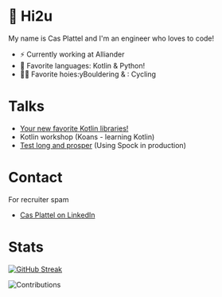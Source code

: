# 👋 Hi2u

My name is Cas Plattel and I'm an engineer who loves to code!

- ⚡️ Currently working at Alliander
- 💜 Favorite languages: Kotlin & Python!
- 🚴‍♂️ Favorite hoies:yBouldering & : Cycling

# Talks

- [Your new favorite Kotlin libraries!](https://www.youtube.com/watch?v=Ukhp7E8Y1e4)
- Kotlin workshop (Koans - learning Kotlin)
- [Test long and prosper](https://www.youtube.com/watch?v=TpHOk_HlFyo) (Using Spock in production)

# Contact

For recruiter spam
* [Cas Plattel on LinkedIn](https://nl.linkedin.com/in/cas-plattel)

# Stats

 [![GitHub Streak](http://github-readme-streak-stats.herokuapp.com?user=casplattel&theme=gruvbox&hide_border=true&border_radius=5&mode=weekly&exclude_days=Sun%2CSat)](https://git.io/streak-stats) 

 ![Contributions](http://github-profile-summary-cards.vercel.app/api/cards/profile-details?username=casplattel&theme=gruvbox) 
